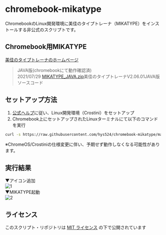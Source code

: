 # chromebook-mikatype
ChromebookのLinux開発環境に美佳のタイプトレーナ（MIKATYPE）をインストールする非公式のスクリプトです。


## Chromebook用MIKATYPE
[美佳のタイプトレーナのホームページ](https://www.asahi-net.or.jp/~bg8j-immr/)  
> JAVA版(chromebookにて動作確認済)  
> 2021/07/29 [MIKATYPE_JAVA.zip](https://www.asahi-net.or.jp/~bg8j-immr/mikatype_java.zip)美佳のタイプトレーナV2.06.01JAVA版ソースコード  


## セットアップ方法

1. [公式ヘルプ](https://support.google.com/chromebook/answer/9145439?hl=ja)に従い、Linux開発環境（Crostini）をセットアップ  
2. Chromebook上にセットアップされたLinuxターミナルにて以下のコマンドを実行  

``` sh
curl -s https://raw.githubusercontent.com/hys524/chromebook-mikatype/main/scripts/install.sh | bash
```

※ChromeOS/Crostiniの仕様変更に伴い、予期せず動作しなくなる可能性があります。


## 実行結果
▼アイコン追加  
![1](https://user-images.githubusercontent.com/22715799/166203087-786d465b-1e32-4425-8884-a836ec0b3e76.png)  
▼MIKATYPE起動  
![2](https://user-images.githubusercontent.com/22715799/166203103-14936ab7-a3c7-4cbf-8e1b-08f3b2ef0c49.png)  


## ライセンス
このスクリプト・リポジトリは [MIT ライセンス](./LICENSE) の下で公開されています


